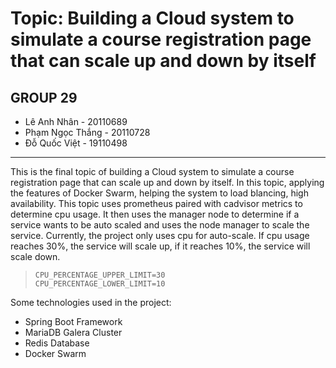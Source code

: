 # Topic: Building a Cloud system to simulate a course registration page that can scale up and down by itself

## GROUP 29
* Lê Anh Nhân - 20110689
* Phạm Ngọc Thắng - 20110728
* Đỗ Quốc Việt - 19110498

- - -
This is the final topic of building a Cloud system to simulate a course registration page that can scale up and down by itself. In this topic, applying the features of Docker Swarm, helping the system to load blancing, high availability. This topic uses prometheus paired with cadvisor metrics to determine cpu usage. It then uses the manager node to determine if a service wants to be auto scaled and uses the node manager to scale the service.
Currently, the project only uses cpu for auto-scale. If cpu usage reaches 30%, the service will scale up, if it reaches 10%, the service will scale down.

>     CPU_PERCENTAGE_UPPER_LIMIT=30
>     CPU_PERCENTAGE_LOWER_LIMIT=10

Some technologies used in the project:
- Spring Boot Framework
- MariaDB Galera Cluster
- Redis Database
- Docker Swarm
